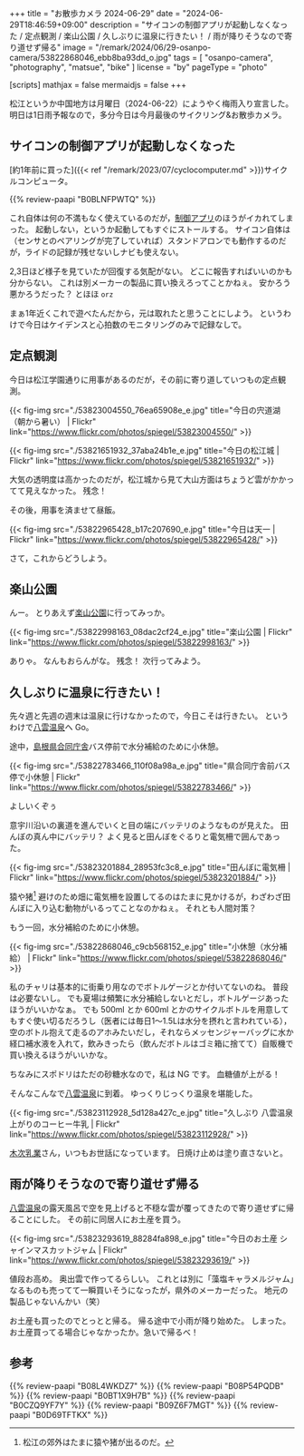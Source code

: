 +++
title = "お散歩カメラ 2024-06-29"
date =  "2024-06-29T18:46:59+09:00"
description = "サイコンの制御アプリが起動しなくなった / 定点観測 / 楽山公園 / 久しぶりに温泉に行きたい！ / 雨が降りそうなので寄り道せず帰る"
image = "/remark/2024/06/29-osanpo-camera/53822868046_ebb8ba93dd_o.jpg"
tags = [ "osanpo-camera", "photography", "matsue", "bike" ]
license = "by"
pageType = "photo"

[scripts]
  mathjax = false
  mermaidjs = false
+++

松江というか中国地方は月曜日（2024-06-22）にようやく梅雨入り宣言した。
明日は1日雨予報なので，多分今日は今月最後のサイクリング&お散歩カメラ。

## サイコンの制御アプリが起動しなくなった

[約1年前に買った]({{< ref "/remark/2023/07/cyclocomputer.md" >}})サイクルコンピュータ。

{{% review-paapi "B0BLNFPWTQ" %}} <!-- trimm ROLLIN サイクルコンピュータ -->

これ自体は何の不満もなく使えているのだが，[制御アプリ](https://play.google.com/store/apps/details?id=bike.trimm.rideWithMe "trimm Cycling Center - Google Play")のほうがイカれてしまった。
起動しない，というか起動してもすぐにストールする。
サイコン自体は（センサとのペアリングが完了していれば）スタンドアロンでも動作するのだが，ライドの記録が残せないしナビも使えない。

2,3日ほど様子を見ていたが回復する気配がない。
どこに報告すればいいのかも分からない。
これは別メーカーの製品に買い換えろってことかねぇ。
安かろう悪かろうだった？ とほほ `orz`

まぁ1年近くこれで遊べたんだから，元は取れたと思うことにしよう。
というわけで今日はケイデンスと心拍数のモニタリングのみで記録なしで。

## 定点観測

今日は松江学園通りに用事があるのだが，その前に寄り道していつもの定点観測。

{{< fig-img src="./53823004550_76ea65908e_e.jpg" title="今日の宍道湖（朝から暑い） | Flickr" link="https://www.flickr.com/photos/spiegel/53823004550/" >}}

{{< fig-img src="./53821651932_37aba24b1e_e.jpg" title="今日の松江城 | Flickr" link="https://www.flickr.com/photos/spiegel/53821651932/" >}}

大気の透明度は高かったのだが，松江城から見て大山方面はちょうど雲がかかってて見えなかった。
残念！

その後，用事を済ませて昼飯。

{{< fig-img src="./53822965428_b17c207690_e.jpg" title="今日は天一 | Flickr" link="https://www.flickr.com/photos/spiegel/53822965428/" >}}

さて，これからどうしよう。

## 楽山公園

んー。
とりあえず[楽山公園]に行ってみっか。

{{< fig-img src="./53822998163_08dac2cf24_e.jpg" title="楽山公園 | Flickr" link="https://www.flickr.com/photos/spiegel/53822998163/" >}}

ありゃ。
なんもおらんがな。
残念！ 次行ってみよう。

## 久しぶりに温泉に行きたい！

先々週と先週の週末は温泉に行けなかったので，今日こそは行きたい。
というわけで[八雲温泉][八雲温泉ゆうあい熊野館]へ Go。

途中，[島根県合同庁舎][島根県松江合同庁舎]バス停前で水分補給のために小休憩。

{{< fig-img src="./53822783466_110f08a98a_e.jpg" title="県合同庁舎前バス停で小休憩 | Flickr" link="https://www.flickr.com/photos/spiegel/53822783466/" >}}

よしいくぞぅ

意宇川沿いの裏道を進んでいくと目の端にバッテリのようなものが見えた。
田んぼの真ん中にバッテリ？ よく見ると田んぼをぐるりと電気柵で囲んであった。

{{< fig-img src="./53823201884_28953fc3c8_e.jpg" title="田んぼに電気柵 | Flickr" link="https://www.flickr.com/photos/spiegel/53823201884/" >}}

猿や猪[^m1] 避けのため畑に電気柵を設置してるのはたまに見かけるが，わざわざ田んぼに入り込む動物がいるってことなのかねぇ。
それとも人間対策？

[^m1]: 松江の郊外はたまに猿や猪が出るのだ。

もう一回，水分補給のために小休憩。

{{< fig-img src="./53822868046_c9cb568152_e.jpg" title="小休憩（水分補給） | Flickr" link="https://www.flickr.com/photos/spiegel/53822868046/" >}}

私のチャリは基本的に街乗り用なのでボトルゲージとか付いてないのね。
普段は必要ないし。
でも夏場は頻繁に水分補給しないとだし，ボトルゲージあったほうがいいかなぁ。
でも 500ml とか 600ml とかのサイクルボトルを用意してもすぐ使い切るだろうし（医者には毎日1〜1.5Lは水分を摂れと言われている），空のボトル抱えて走るのアホみたいだし，それならメッセンジャーバッグに水か経口補水液を入れて，飲みきったら（飲んだボトルはゴミ箱に捨てて）自販機で買い換えるほうがいいかな。

ちなみにスポドリはただの砂糖水なので，私は NG です。
血糖値が上がる！

そんなこんなで[八雲温泉][八雲温泉ゆうあい熊野館]に到着。
ゆっくりじっくり温泉を堪能した。

{{< fig-img src="./53823112928_5d128a427c_e.jpg" title="久しぶり 八雲温泉上がりのコーヒー牛乳 | Flickr" link="https://www.flickr.com/photos/spiegel/53823112928/" >}}

[木次乳業]さん，いつもお世話になっています。
日焼け止めは塗り直さないと。

## 雨が降りそうなので寄り道せず帰る

[八雲温泉][八雲温泉ゆうあい熊野館]の露天風呂で空を見上げると不穏な雲が覆ってきたので寄り道せずに帰ることにした。
その前に同居人にお土産を買う。

{{< fig-img src="./53823293619_88284fa898_e.jpg" title="今日のお土産 シャインマスカットジャム | Flickr" link="https://www.flickr.com/photos/spiegel/53823293619/" >}}

値段お高め。
奥出雲で作ってるらしい。
これとは別に「藻塩キャラメルジャム」なるものも売ってて一瞬買いそうになったが，県外のメーカーだった。
地元の製品じゃないんかい（笑）

お土産も買ったのでとっとと帰る。
帰る途中で小雨が降り始めた。
しまった。
お土産買ってる場合じゃなかったか。急いで帰るべ！

[楽山公園]: https://goo.gl/maps/3KK9JieJ596Loa7E6
[島根県松江合同庁舎]: https://maps.app.goo.gl/D2vDj3PXdHHgyZmW8
[八雲温泉ゆうあい熊野館]: https://www.kumanokan.jp/ "八雲温泉ゆうあい熊野館"
[木次乳業]: https://www.kisuki-milk.co.jp/ "木次乳業"

## 参考

{{% review-paapi "B08L4WKDZ7" %}} <!-- PowerShot ZOOM -->
{{% review-paapi "B08P54PQDB" %}} <!-- メッセンジャーバッグ -->
{{% review-paapi "B0BT1X9H7B" %}} <!-- 日焼け止め ミストタイプ -->
{{% review-paapi "B0CZQ9YF7Y" %}} <!-- Tシャツ シャーロック・ホームズ 221B BAKER STREET -->
{{% review-paapi "B09Z6F7MGT" %}} <!-- OS-1 経口補水液 -->
{{% review-paapi "B0D69TFTKX" %}} <!-- Miracle soup MindaRyn 転スラ -->

